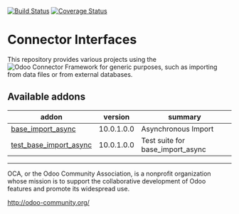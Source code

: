 [![Build Status](https://travis-ci.org/OCA/connector-interfaces.svg?branch=10.0)](https://travis-ci.org/OCA/connector-interfaces)
[![Coverage Status](https://coveralls.io/repos/OCA/connector-interfaces/badge.png?branch=10.0)](https://coveralls.io/r/OCA/connector-interfaces?branch=10.0)

# Connector Interfaces

This repository provides various projects using the ![Odoo Connector Framework](https://github.com/OCA/connector) for generic purposes, such as importing from data files or from external databases. 

[//]: # (addons)

Available addons
----------------
addon | version | summary
--- | --- | ---
[base_import_async](base_import_async/) | 10.0.1.0.0 | Asynchronous Import
[test_base_import_async](test_base_import_async/) | 10.0.1.0.0 | Test suite for base_import_async

[//]: # (end addons)

----

OCA, or the Odoo Community Association, is a nonprofit organization whose
mission is to support the collaborative development of Odoo features and
promote its widespread use.

http://odoo-community.org/
